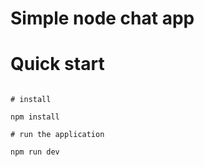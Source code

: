 # Simple node chat app

# Quick start

```text

# install
 
npm install

# run the application

npm run dev

```
